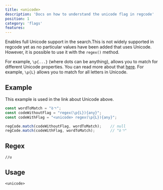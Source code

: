```yaml
---
title: <unicode>
description: 'Docs on how to understand the unicode flag in regcode'
position: 1
category: 'flags'
features:
---
```


Enables full Unicode support in the search.This is not widely supported in regcode yet as no particular values have been added that uses Unicode. However, it is possible to use it with the `regex()` method.

For example, `\p{...}` (where dots can be anything), allows you to match for different Unicode properties. You can read more about that [here](https://javascript.info/regexp-unicode). For example, `\p{L}` allows you to match for all letters in Unicode.

## Example

This example is used in the link about Unicode above.

```ts
const wordToMatch = "ბㄱ";
const codeWithoutFlag = "regex(\p{L}){any}";
const codeWithFlag = "<unicode> regex(\p{L}){any}";

regCode.match(codeWithoutFlag, wordToMatch);    // null
regCode.match(codeWithFlag, wordToMatch);       // "ბㄱ"
```

## Regex

```regex
//u
```

## Usage

`<unicode>`
